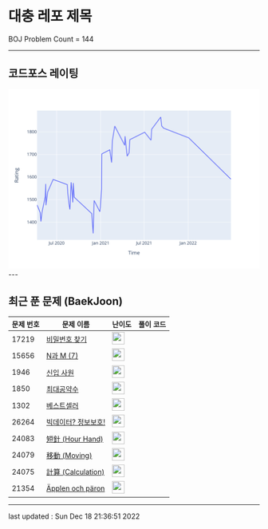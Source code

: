 # 대충 레포 제목

BOJ Problem Count = 144

---

## 코드포스 레이팅
[![Rating Graph](./cfStats.svg)](https://github.com/ingyu1008/Algorithm-Problem-Solving/blob/master/cfStats.html)---

## 최근 푼 문제 (BaekJoon)
| 문제 번호 | 문제 이름 | 난이도 | 풀이 코드 |
| --- | --- | --- | --- |
| 17219 | [비밀번호 찾기](https://www.acmicpc.net/problem/17219) | <img height="25px" width="25px=" src="https://static.solved.ac/tier_small/7.svg"/> |  |
| 15656 | [N과 M (7)](https://www.acmicpc.net/problem/15656) | <img height="25px" width="25px=" src="https://static.solved.ac/tier_small/8.svg"/> |  |
| 1946 | [신입 사원](https://www.acmicpc.net/problem/1946) | <img height="25px" width="25px=" src="https://static.solved.ac/tier_small/10.svg"/> |  |
| 1850 | [최대공약수](https://www.acmicpc.net/problem/1850) | <img height="25px" width="25px=" src="https://static.solved.ac/tier_small/10.svg"/> |  |
| 1302 | [베스트셀러](https://www.acmicpc.net/problem/1302) | <img height="25px" width="25px=" src="https://static.solved.ac/tier_small/7.svg"/> |  |
| 26264 | [빅데이터? 정보보호!](https://www.acmicpc.net/problem/26264) | <img height="25px" width="25px=" src="https://static.solved.ac/tier_small/3.svg"/> |  |
| 24083 | [短針 (Hour Hand)](https://www.acmicpc.net/problem/24083) | <img height="25px" width="25px=" src="https://static.solved.ac/tier_small/2.svg"/> |  |
| 24079 | [移動 (Moving)](https://www.acmicpc.net/problem/24079) | <img height="25px" width="25px=" src="https://static.solved.ac/tier_small/2.svg"/> |  |
| 24075 | [計算 (Calculation)](https://www.acmicpc.net/problem/24075) | <img height="25px" width="25px=" src="https://static.solved.ac/tier_small/2.svg"/> |  |
| 21354 | [Äpplen och päron](https://www.acmicpc.net/problem/21354) | <img height="25px" width="25px=" src="https://static.solved.ac/tier_small/2.svg"/> |  |


---

last updated : Sun Dec 18 21:36:51 2022

